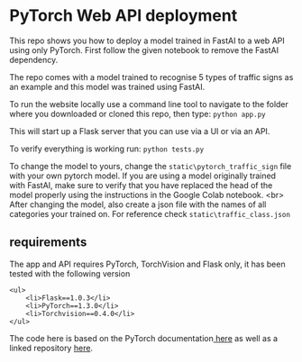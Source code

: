 # PyTorch Web API deployment

This repo shows you how to deploy a model trained in FastAI to a web API using only PyTorch.
First follow the given notebook to remove the FastAI dependency.

The repo comes with a model trained to recognise 5 types of traffic signs as an example and this model was trained using FastAI.

To run the website locally use a command line tool to navigate to the folder where you downloaded or cloned this repo, then type:
`python app.py`

This will start up a Flask server that you can use via a UI or via an API.

To verify everything is working run:
`python tests.py`

To change the model to yours, change the `static\pytorch_traffic_sign` file with your own pytorch model.
If you are using a model originally trained with FastAI, make sure to verify that you have replaced the head of the model properly using the instructions in the Google Colab notebook.
<br\>
After changing the model, also create a json file with the names of all categories your trained on. For reference check `static\traffic_class.json`

## requirements

The app and API requires PyTorch, TorchVision and Flask only, it has been tested with the following version

    <ul>
        <li>Flask==1.0.3</li>
        <li>PyTorch==1.3.0</li>
        <li>Torchvision==0.4.0</li>
    </ul>

The code here is based on the PyTorch documentation<a href="https://pytorch.org/tutorials/intermediate/flask_rest_api_tutorial.html"> here</a> as well as a linked repository <a href="https://github.com/avinassh/pytorch-flask-api-heroku">here</a>.